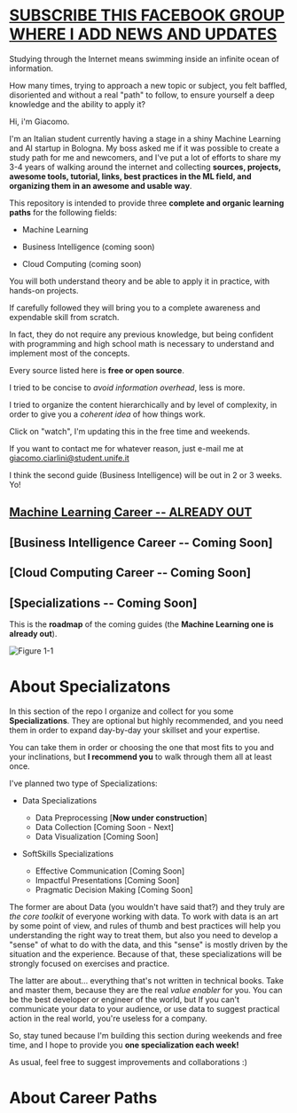 # [SUBSCRIBE THIS FACEBOOK GROUP WHERE I ADD NEWS AND UPDATES](https://www.facebook.com/groups/mathfordatascience/)

Studying through the Internet means swimming inside an infinite ocean of information. 

How many times, trying to approach a new topic or subject, you felt baffled, disoriented and without a real "path" to follow, to ensure yourself a deep knowledge and the ability to apply it?

Hi, i'm Giacomo. 

I'm an Italian student currently having a stage in a shiny Machine Learning and AI startup in Bologna.
My boss asked me if it was possible to create a study path for me and newcomers, and I've put a lot of efforts to share my 3-4 years of walking around the internet and collecting **sources, projects, awesome tools, tutorial, links, best practices in the ML field, and organizing them in an awesome and usable way**.

This repository is intended to provide three **complete and organic learning paths** for the following fields:

- Machine Learning

- Business Intelligence (coming soon)

- Cloud Computing (coming soon)


You will both understand theory and be able to apply it in practice, with hands-on projects.

If carefully followed they will bring you to a complete awareness and expendable skill from scratch. 

In fact, they do not require any previous knowledge, but being confident with programming and high school math is necessary to understand and implement most of the concepts.

Every source listed here is **free or open source**. 

I tried to be concise to _avoid information overhead_, less is more.

I tried to organize the content hierarchically and by level of complexity, in order to give you a _coherent idea_ of how things work.   

Click on "watch", I'm updating this in the free time and weekends.

If you want to contact me for whatever reason, just e-mail me at giacomo.ciarlini@student.unife.it 

I think the second guide (Business Intelligence) will be out in 2 or 3 weeks. Yo!



## [Machine Learning Career  --  ALREADY OUT](Career%20Paths/Machine%20Learning%20Engineer%20Career%20Path)  
## [Business Intelligence Career --  Coming Soon]
## [Cloud Computing Career --  Coming Soon]
## [Specializations -- Coming Soon]


This is the **roadmap** of the coming guides (the **Machine Learning one is already out**).

![Figure 1-1](https://raw.github.com/clone95/Machine-Learning-Study-Path-March-2019/master/RoadMap.PNG "1") 

# About Specializatons

In this section of the repo I organize and collect for you some **Specializations**. They are optional but highly recommended, and you need them in order to expand day-by-day your skillset and your expertise.

You can take them in order or choosing the one that most fits to you and your inclinations, but **I recommend you** to walk through them all at least once.

I've planned two type of Specializations: 

- Data Specializations 
  - Data Preprocessing  [**Now under construction**]
  - Data Collection  [Coming Soon - Next]
  - Data Visualization  [Coming Soon]
  

- SoftSkills Specializations 
  - Effective Communication  [Coming Soon]
  - Impactful Presentations  [Coming Soon]
  - Pragmatic Decision Making  [Coming Soon]

The former are about Data (you wouldn't have said that?) and they truly are _the core toolkit_ of everyone working with data. To work with data is an art by some point of view, and rules of thumb and best practices will help you understanding the right way to treat them, but also you need to  develop a "sense" of what to do with the data, and this "sense" is mostly driven by the situation and the experience. Because of that, these specializations will be strongly focused on exercises and practice.

The latter are about... everything that's not written in technical books. Take and master them, because they are the real _value enabler_ for you. You can be the best developer or engineer of the world, but If you can't communicate your data to your audience, or use data to suggest practical action in the real world, you're useless for a company. 

So, stay tuned because I'm building this section during weekends and free time, and I hope to provide you **one specialization each week!**

As usual, feel free to suggest improvements and collaborations :)

# About Career Paths

